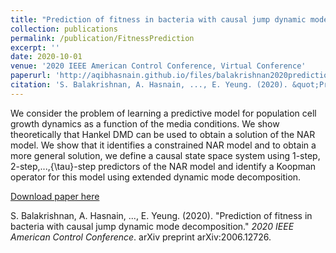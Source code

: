 ```yaml
---
title: "Prediction of fitness in bacteria with causal jump dynamic mode decomposition"
collection: publications
permalink: /publication/FitnessPrediction
excerpt: ''
date: 2020-10-01
venue: '2020 IEEE American Control Conference, Virtual Conference'
paperurl: 'http://aqibhasnain.github.io/files/balakrishnan2020prediction.pdf'
citation: 'S. Balakrishnan, A. Hasnain, ..., E. Yeung. (2020). &quot;Prediction of fitness in bacteria with causal jump dynamic mode decomposition.&quot; <i>2020 IEEE American Control Conference</i>. arXiv preprint arXiv:2006.12726.'
---
```

We consider the problem of learning a predictive model for population cell growth dynamics as a function of the media conditions. We show theoretically that Hankel DMD can be used to obtain a solution of the NAR model. We show that it identifies a constrained NAR model and to obtain a more general solution, we define a causal state space system using 1-step, 2-step,...,{\tau}-step predictors of the NAR model and identify a Koopman operator for this model using extended dynamic mode decomposition.

[Download paper here](http://aqibhasnain.github.io/files/balakrishnan2020prediction.pdf)

S. Balakrishnan, A. Hasnain, ..., E. Yeung. (2020). &quot;Prediction of fitness in bacteria with causal jump dynamic mode decomposition.&quot; <i>2020 IEEE American Control Conference</i>. arXiv preprint arXiv:2006.12726.